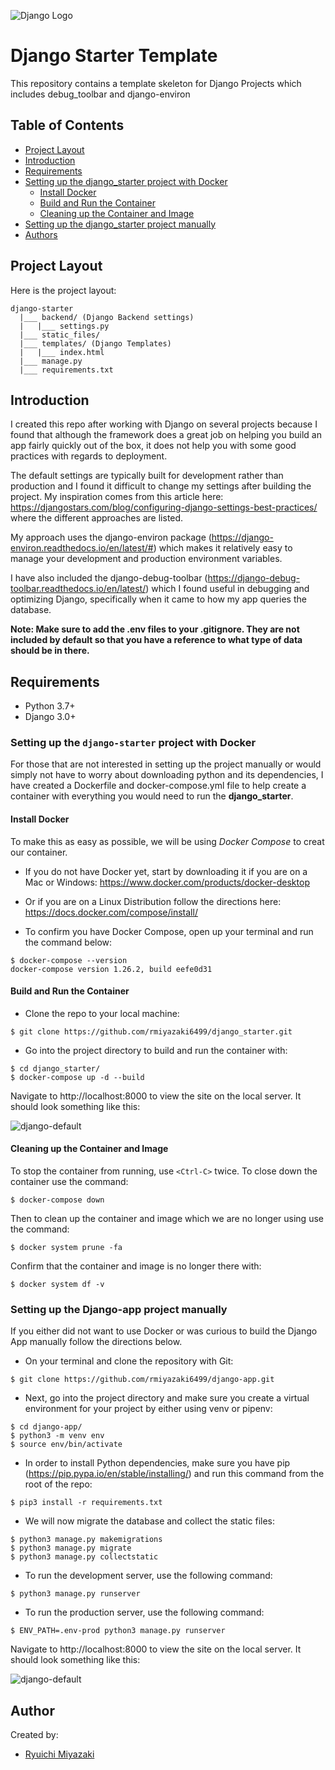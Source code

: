 ![Django Logo](https://www.djangoproject.com/m/img/logos/django-logo-positive.png)

# Django Starter Template

This repository contains a template skeleton for Django Projects which includes debug_toolbar and django-environ

## Table of Contents

- [Project Layout](#project-layout)
- [Introduction](#introduction)
- [Requirements](#requirements)
- [Setting up the django_starter project with Docker](#setting-up-the-django-starter-project-with-docker)
  - [Install Docker](#install-docker)
  - [Build and Run the Container](#build-and-run-the-container)
  - [Cleaning up the Container and Image](#cleaning-up-the-container-and-image)
- [Setting up the django_starter project manually](#setting-up-the-django-starter-project-manually)
- [Authors](#authors)

## Project Layout

Here is the project layout:

```
django-starter
  |___ backend/ (Django Backend settings)
  |   |___ settings.py
  |___ static_files/
  |___ templates/ (Django Templates)
  |   |___ index.html
  |___ manage.py
  |___ requirements.txt

```

## Introduction

I created this repo after working with Django on several projects because I found that although the framework does a great job on helping you build an app fairly quickly out of the box, it does not help you with some good practices with regards to deployment. 

The default settings are typically built for development rather than production and I found it difficult to change my settings after building the project. My inspiration comes from this article here: https://djangostars.com/blog/configuring-django-settings-best-practices/ where the different approaches are listed. 

My approach uses the django-environ package (https://django-environ.readthedocs.io/en/latest/#) which makes it relatively easy to manage your development and production environment variables.

I have also included the django-debug-toolbar (https://django-debug-toolbar.readthedocs.io/en/latest/) which I found useful in debugging and optimizing Django, specifically when it came to how my app queries the database.

**Note: Make sure to add the .env files to your .gitignore. They are not included by default so that you have a reference to what type of data should be in there.**

## Requirements

- Python 3.7+
- Django 3.0+

### Setting up the `django-starter` project with Docker

For those that are not interested in setting up the project manually or would simply not have to worry about downloading python and its dependencies, I have created a Dockerfile and docker-compose.yml file to help create a container with everything you would need to run the **django_starter**.

#### Install Docker

To make this as easy as possible, we will be using *Docker Compose* to creat our container.

- If you do not have Docker yet, start by downloading it if you are on a Mac or Windows:
https://www.docker.com/products/docker-desktop

- Or if you are on a Linux Distribution follow the directions here:
https://docs.docker.com/compose/install/

- To confirm you have Docker Compose, open up your terminal and run the command below:

```
$ docker-compose --version
docker-compose version 1.26.2, build eefe0d31
```

#### Build and Run the Container

- Clone the repo to your local machine:

```
$ git clone https://github.com/rmiyazaki6499/django_starter.git
```

- Go into the project directory to build and run the container with:

```
$ cd django_starter/
$ docker-compose up -d --build
```

Navigate to http://localhost:8000 to view the site on the local server.
It should look something like this:

![django-default](https://user-images.githubusercontent.com/41876764/87993902-8d27df00-caa0-11ea-8f66-990932b37ca3.png)

#### Cleaning up the Container and Image

To stop the container from running, use `<Ctrl-C>` twice.
To close down the container use the command:

```
$ docker-compose down
```
Then to clean up the container and image which we are no longer using use the command:

```
$ docker system prune -fa
```

Confirm that the container and image is no longer there with:

```
$ docker system df -v
```

### Setting up the Django-app project manually

If you either did not want to use Docker or was curious to build the Django App manually follow the directions below.

- On your terminal and clone the repository with Git:

```
$ git clone https://github.com/rmiyazaki6499/django-app.git
```

- Next, go into the project directory and make sure you create a virtual environment for your project by either using venv or pipenv:
```
$ cd django-app/
$ python3 -m venv env
$ source env/bin/activate
```

- In order to install Python dependencies, make sure you have pip (https://pip.pypa.io/en/stable/installing/)
and run this command from the root of the repo:

```
$ pip3 install -r requirements.txt
```

- We will now migrate the database and collect the static files:
```
$ python3 manage.py makemigrations
$ python3 manage.py migrate
$ python3 manage.py collectstatic
```

- To run the development server, use the following command:

```
$ python3 manage.py runserver
```

- To run the production server, use the following command:

```
$ ENV_PATH=.env-prod python3 manage.py runserver
```

Navigate to http://localhost:8000 to view the site on the local server.
It should look something like this:

![django-default](https://user-images.githubusercontent.com/41876764/87993902-8d27df00-caa0-11ea-8f66-990932b37ca3.png)

## Author

Created by:

- [Ryuichi Miyazaki](https://github.com/rmiyazaki6499)
